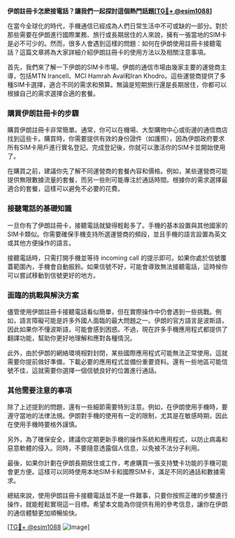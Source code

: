 **伊朗註冊卡怎麽接電話？讓我們一起探討這個熱門話題[[TG💪+ @esim1088](https://t.me/s/esim1088)]**

在當今全球化的時代，手機通信已經成為人們日常生活中不可或缺的一部分。對於那些需要在伊朗進行國際業務、旅行或長期居住的人來說，擁有一張當地的SIM卡是必不可少的。然而，很多人會遇到這樣的問題：如何在伊朗使用註冊卡接聽電話？這篇文章將為大家詳細介紹伊朗註冊卡的使用方法以及相關注意事項。

首先，我們來了解一下伊朗的SIM卡市場。伊朗的通信市場由幾家主要的運營商主導，包括MTN Irancell、MCI Hamrah Aval和Iran Khodro。這些運營商提供了多種SIM卡選擇，適合不同的需求和預算。無論是短期旅行還是長期居住，你都可以根據自己的需求選擇合適的套餐。

### 購買伊朗註冊卡的步驟

購買伊朗註冊卡非常簡單。通常，你可以在機場、大型購物中心或街邊的通信商店找到這些卡。購買時，你需要提供有效的身份證件（如護照），因為伊朗政府要求所有SIM卡用戶進行實名登記。完成登記後，你就可以激活你的SIM卡並開始使用了。

在購買之前，建議你先了解不同運營商的套餐內容和價格。例如，某些運營商可能提供無限數據流量的套餐，而另一些則可能專注於通話時間。根據你的需求選擇最適合的套餐，這樣可以避免不必要的花費。

### 接聽電話的基礎知識

一旦你有了伊朗註冊卡，接聽電話就變得輕鬆多了。手機的基本設置與其他國家的SIM卡類似。你需要確保手機支持所選運營商的頻段，並且手機的語言設置為英文或其他方便操作的語言。

接聽電話時，只需打開手機並等待 incoming call 的提示即可。如果你處於信號覆蓋範圍內，手機會自動振鈴。如果信號不好，可能會導致無法接聽電話，這時候你可以嘗試移動到信號更好的地方。

### 面臨的挑戰與解決方案

儘管使用伊朗註冊卡接聽電話看似簡單，但在實際操作中仍會遇到一些挑戰。例如，語言障礙可能是許多外國人面臨的最大問題之一。伊朗的官方語言是波斯語，因此如果你不懂波斯語，可能會感到困惑。不過，現在許多手機應用程式都提供了翻譯功能，幫助你更好地理解和應對各種情況。

此外，由於伊朗的網絡環境相對封閉，某些國際應用程式可能無法正常使用。這就需要你提前做好準備，下載必要的應用程式並備份重要資料。還有一些地區可能信號不佳，這就需要你選擇一個信號良好的位置進行通話。

### 其他需要注意的事項

除了上述提到的問題，還有一些細節需要特別注意。例如，在伊朗使用手機時，要遵守當地的法律法規。伊朗對手機的使用有一定的限制，尤其是在敏感時期，因此在使用手機時要格外謹慎。

另外，為了確保安全，建議你定期更新手機的操作系統和應用程式，以防止病毒和惡意軟體的侵入。同時，不要隨意透露個人信息，以免被不法分子利用。

最後，如果你計劃在伊朗長期居住或工作，考慮購買一張支持雙卡功能的手機可能會更方便。這樣可以同時使用本地SIM卡和國際SIM卡，滿足不同的通話和數據需求。

總結來說，使用伊朗註冊卡接聽電話並不是一件難事，只要你按照正確的步驟進行操作，就能輕鬆實現這一目標。希望本文能為你提供有用的參考信息，讓你在伊朗的通信體驗更加順暢愉快。

[[TG💪+ @esim1088](https://t.me/s/esim1088) ![Image](https://i.postimg.cc/4NQfJmqS/Snipaste-2025-05-13-00-14-12.png)]